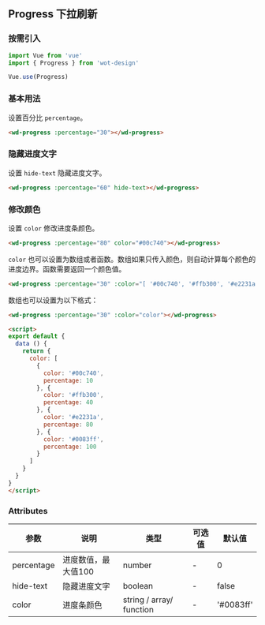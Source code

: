 ## Progress 下拉刷新

### 按需引入

```javascript
import Vue from 'vue'
import { Progress } from 'wot-design'

Vue.use(Progress)
```

### 基本用法

设置百分比 `percentage`。

```html
<wd-progress :percentage="30"></wd-progress>
```

### 隐藏进度文字

设置 `hide-text` 隐藏进度文字。

```html
<wd-progress :percentage="60" hide-text></wd-progress>
```

### 修改颜色

设置 `color` 修改进度条颜色。

```html
<wd-progress :percentage="80" color="#00c740"></wd-progress>
```

`color` 也可以设置为数组或者函数。数组如果只传入颜色，则自动计算每个颜色的进度边界。函数需要返回一个颜色值。

```html
<wd-progress :percentage="30" :color="[ '#00c740', '#ffb300', '#e2231a', '#0083ff' ]"></wd-progress>
```

数组也可以设置为以下格式：

```html
<wd-progress :percentage="30" :color="color"></wd-progress>

<script>
export default {
  data () {
    return {
      color: [
        {
          color: '#00c740',
          percentage: 10
        }, {
          color: '#ffb300',
          percentage: 40
        }, {
          color: '#e2231a',
          percentage: 80
        }, {
          color: '#0083ff',
          percentage: 100
        }
      ]
    }
  }
}
</script>
```

### Attributes

| 参数      | 说明                                 | 类型      | 可选值       | 默认值   |
|---------- |------------------------------------ |---------- |------------- |-------- |
| percentage | 进度数值，最大值100 | number | - | 0 |
| hide-text | 隐藏进度文字 | boolean | - | false |
| color | 进度条颜色 | string / array/ function | - | '#0083ff' |


